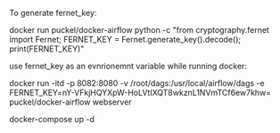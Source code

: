 
To generate fernet_key: 

docker run puckel/docker-airflow python -c "from cryptography.fernet import Fernet; FERNET_KEY = Fernet.generate_key().decode(); print(FERNET_KEY)"


use fernet_key as an evnrionemnt variable while running docker:

 docker run -itd -p 8082:8080 -v /root/dags:/usr/local/airflow/dags -e FERNET_KEY=nY-VFkjHQYXpW-HoLVtIXQT8wkznL1NVmTCf6ew7khw= puckel/docker-airflow webserver


docker-compose up -d
